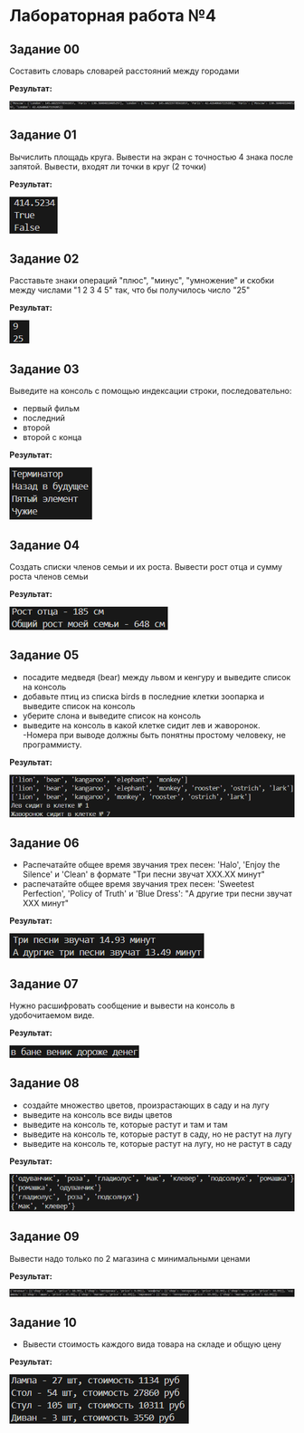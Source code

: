 # Лабораторная работа №4
## Задание 00
Составить словарь словарей расстояний между городами

**Результат:**

![00](images/00.png)
## Задание 01
Вычислить площадь круга. Вывести на экран с точностью 4 знака после запятой. Вывести, входят ли точки в круг (2 точки)

**Результат:**

![01](images/01.png)
## Задание 02
Расставьте знаки операций "плюс", "минус", "умножение" и скобки между числами "1 2 3 4 5" так, что бы получилось число "25"

**Результат:**

![02](images/02.png)

## Задание 03
Выведите на консоль с помощью индексации строки, последовательно:
- первый фильм
- последний
- второй
- второй с конца

**Результат:**

![03](images/03.png)
## Задание 04
Создать списки членов семьи и их роста. Вывести рост отца и сумму роста членов семьи

**Результат:**

![04](images/04.png)
## Задание 05
- посадите медведя (bear) между львом и кенгуру и выведите список на консоль
- добавьте птиц из списка birds в последние клетки зоопарка и выведите список на консоль
- уберите слона и выведите список на консоль
- выведите на консоль в какой клетке сидит лев и жаворонок.
-Номера при выводе должны быть понятны простому человеку, не программисту.

**Результат:**

![05](images/05.png)
## Задание 06
- Распечатайте общее время звучания трех песен: 'Halo', 'Enjoy the Silence' и 'Clean' в формате "Три песни звучат ХХХ.XX минут"
- распечатайте общее время звучания трех песен: 'Sweetest Perfection', 'Policy of Truth' и 'Blue Dress': "А другие три песни звучат ХХХ минут"

**Результат:**

![06](images/06.png)
## Задание 07
Нужно расшифровать сообщение и вывести на консоль в удобочитаемом виде.

**Результат:**

![07](images/07.png)
## Задание 08
- создайте множество цветов, произрастающих в саду и на лугу
- выведите на консоль все виды цветов
- выведите на консоль те, которые растут и там и там
- выведите на консоль те, которые растут в саду, но не растут на лугу
- выведите на консоль те, которые растут на лугу, но не растут в саду

**Результат:**

![08](images/08.png)
## Задание 09
Вывести надо только по 2 магазина с минимальными ценами

**Результат:**

![09](images/09.png)
## Задание 10
- Вывести стоимость каждого вида товара на складе и общую цену

**Результат:**

![10](images/10.png)
